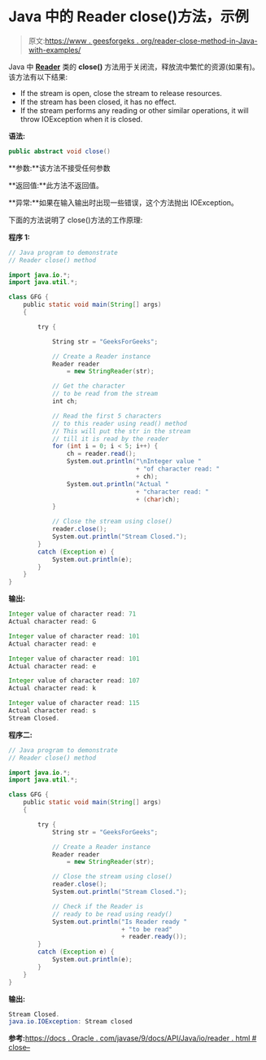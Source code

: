 # Java 中的 Reader close()方法，示例

> 原文:[https://www . geesforgeks . org/reader-close-method-in-Java-with-examples/](https://www.geeksforgeeks.org/reader-close-method-in-java-with-examples/)

Java 中 **[Reader](https://www.geeksforgeeks.org/java-io-reader-class-java/)** 类的 **close()** 方法用于关闭流，释放流中繁忙的资源(如果有)。该方法有以下结果:

*   If the stream is open, close the stream to release resources.
*   If the stream has been closed, it has no effect.
*   If the stream performs any reading or other similar operations, it will throw IOException when it is closed.

**语法:**

```java
public abstract void close()
```

**参数:**该方法不接受任何参数

**返回值:**此方法不返回值。

**异常:**如果在输入输出时出现一些错误，这个方法抛出 IOException。

下面的方法说明了 close()方法的工作原理:

**程序 1:**

```java
// Java program to demonstrate
// Reader close() method

import java.io.*;
import java.util.*;

class GFG {
    public static void main(String[] args)
    {

        try {

            String str = "GeeksForGeeks";

            // Create a Reader instance
            Reader reader
                = new StringReader(str);

            // Get the character
            // to be read from the stream
            int ch;

            // Read the first 5 characters
            // to this reader using read() method
            // This will put the str in the stream
            // till it is read by the reader
            for (int i = 0; i < 5; i++) {
                ch = reader.read();
                System.out.println("\nInteger value "
                                   + "of character read: "
                                   + ch);
                System.out.println("Actual "
                                   + "character read: "
                                   + (char)ch);
            }

            // Close the stream using close()
            reader.close();
            System.out.println("Stream Closed.");
        }
        catch (Exception e) {
            System.out.println(e);
        }
    }
}
```

**输出:**

```java
Integer value of character read: 71
Actual character read: G

Integer value of character read: 101
Actual character read: e

Integer value of character read: 101
Actual character read: e

Integer value of character read: 107
Actual character read: k

Integer value of character read: 115
Actual character read: s
Stream Closed.

```

**程序二:**

```java
// Java program to demonstrate
// Reader close() method

import java.io.*;
import java.util.*;

class GFG {
    public static void main(String[] args)
    {

        try {
            String str = "GeeksForGeeks";

            // Create a Reader instance
            Reader reader
                = new StringReader(str);

            // Close the stream using close()
            reader.close();
            System.out.println("Stream Closed.");

            // Check if the Reader is
            // ready to be read using ready()
            System.out.println("Is Reader ready "
                               + "to be read"
                               + reader.ready());
        }
        catch (Exception e) {
            System.out.println(e);
        }
    }
}
```

**输出:**

```java
Stream Closed.
java.io.IOException: Stream closed

```

**参考:**[https://docs . Oracle . com/javase/9/docs/API/Java/io/reader . html # close–](https://docs.oracle.com/javase/9/docs/api/java/io/Reader.html#close--)